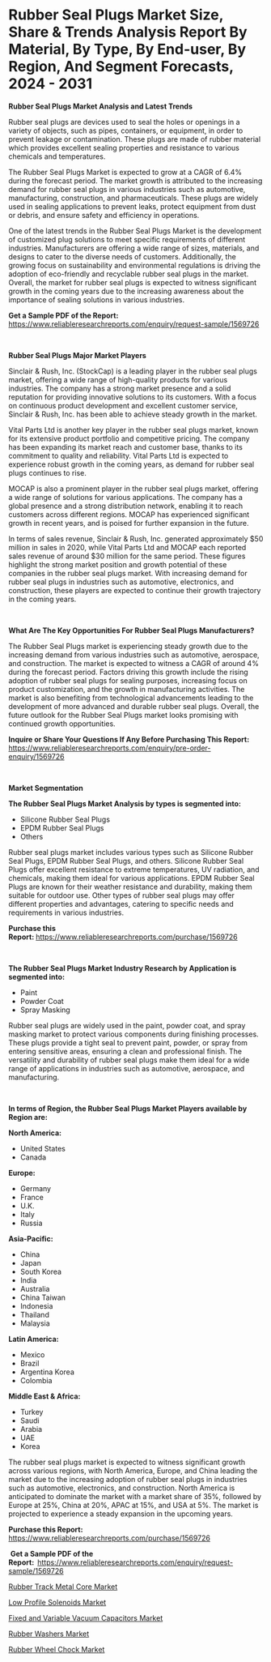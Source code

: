 <p><h1>Rubber Seal Plugs Market Size, Share & Trends Analysis Report By Material, By Type, By End-user, By Region, And Segment Forecasts, 2024 - 2031</h1></p><p><strong>Rubber Seal Plugs Market Analysis and Latest Trends</strong></p>
<p><p>Rubber seal plugs are devices used to seal the holes or openings in a variety of objects, such as pipes, containers, or equipment, in order to prevent leakage or contamination. These plugs are made of rubber material which provides excellent sealing properties and resistance to various chemicals and temperatures.</p><p>The Rubber Seal Plugs Market is expected to grow at a CAGR of 6.4% during the forecast period. The market growth is attributed to the increasing demand for rubber seal plugs in various industries such as automotive, manufacturing, construction, and pharmaceuticals. These plugs are widely used in sealing applications to prevent leaks, protect equipment from dust or debris, and ensure safety and efficiency in operations.</p><p>One of the latest trends in the Rubber Seal Plugs Market is the development of customized plug solutions to meet specific requirements of different industries. Manufacturers are offering a wide range of sizes, materials, and designs to cater to the diverse needs of customers. Additionally, the growing focus on sustainability and environmental regulations is driving the adoption of eco-friendly and recyclable rubber seal plugs in the market. Overall, the market for rubber seal plugs is expected to witness significant growth in the coming years due to the increasing awareness about the importance of sealing solutions in various industries.</p></p>
<p><strong>Get a Sample PDF of the Report:&nbsp;</strong> <a href="https://www.reliableresearchreports.com/enquiry/request-sample/1569726">https://www.reliableresearchreports.com/enquiry/request-sample/1569726</a></p>
<p>&nbsp;</p>
<p><strong>Rubber Seal Plugs Major Market Players</strong></p>
<p><p>Sinclair & Rush, Inc. (StockCap) is a leading player in the rubber seal plugs market, offering a wide range of high-quality products for various industries. The company has a strong market presence and a solid reputation for providing innovative solutions to its customers. With a focus on continuous product development and excellent customer service, Sinclair & Rush, Inc. has been able to achieve steady growth in the market.</p><p>Vital Parts Ltd is another key player in the rubber seal plugs market, known for its extensive product portfolio and competitive pricing. The company has been expanding its market reach and customer base, thanks to its commitment to quality and reliability. Vital Parts Ltd is expected to experience robust growth in the coming years, as demand for rubber seal plugs continues to rise.</p><p>MOCAP is also a prominent player in the rubber seal plugs market, offering a wide range of solutions for various applications. The company has a global presence and a strong distribution network, enabling it to reach customers across different regions. MOCAP has experienced significant growth in recent years, and is poised for further expansion in the future.</p><p>In terms of sales revenue, Sinclair & Rush, Inc. generated approximately $50 million in sales in 2020, while Vital Parts Ltd and MOCAP each reported sales revenue of around $30 million for the same period. These figures highlight the strong market position and growth potential of these companies in the rubber seal plugs market. With increasing demand for rubber seal plugs in industries such as automotive, electronics, and construction, these players are expected to continue their growth trajectory in the coming years.</p></p>
<p>&nbsp;</p>
<p><strong>What Are The Key Opportunities For Rubber Seal Plugs Manufacturers?</strong></p>
<p><p>The Rubber Seal Plugs market is experiencing steady growth due to the increasing demand from various industries such as automotive, aerospace, and construction. The market is expected to witness a CAGR of around 4% during the forecast period. Factors driving this growth include the rising adoption of rubber seal plugs for sealing purposes, increasing focus on product customization, and the growth in manufacturing activities. The market is also benefiting from technological advancements leading to the development of more advanced and durable rubber seal plugs. Overall, the future outlook for the Rubber Seal Plugs market looks promising with continued growth opportunities.</p></p>
<p><strong>Inquire or Share Your Questions If Any Before Purchasing This Report:</strong> <a href="https://www.reliableresearchreports.com/enquiry/pre-order-enquiry/1569726">https://www.reliableresearchreports.com/enquiry/pre-order-enquiry/1569726</a></p>
<p>&nbsp;</p>
<p><strong>Market Segmentation</strong></p>
<p><strong>The Rubber Seal Plugs Market Analysis by types is segmented into:</strong></p>
<p><ul><li>Silicone Rubber Seal Plugs</li><li>EPDM Rubber Seal Plugs</li><li>Others</li></ul></p>
<p><p>Rubber seal plugs market includes various types such as Silicone Rubber Seal Plugs, EPDM Rubber Seal Plugs, and others. Silicone Rubber Seal Plugs offer excellent resistance to extreme temperatures, UV radiation, and chemicals, making them ideal for various applications. EPDM Rubber Seal Plugs are known for their weather resistance and durability, making them suitable for outdoor use. Other types of rubber seal plugs may offer different properties and advantages, catering to specific needs and requirements in various industries.</p></p>
<p><strong>Purchase this Report:&nbsp;</strong><a href="https://www.reliableresearchreports.com/purchase/1569726">https://www.reliableresearchreports.com/purchase/1569726</a></p>
<p>&nbsp;</p>
<p><strong>The Rubber Seal Plugs Market Industry Research by Application is segmented into:</strong></p>
<p><ul><li>Paint</li><li>Powder Coat</li><li>Spray Masking</li></ul></p>
<p><p>Rubber seal plugs are widely used in the paint, powder coat, and spray masking market to protect various components during finishing processes. These plugs provide a tight seal to prevent paint, powder, or spray from entering sensitive areas, ensuring a clean and professional finish. The versatility and durability of rubber seal plugs make them ideal for a wide range of applications in industries such as automotive, aerospace, and manufacturing.</p></p>
<p>&nbsp;</p>
<p><strong>In terms of Region, the Rubber Seal Plugs Market Players available by Region are:</strong></p>
<p>
    <p> <strong> North America: </strong>
        <ul>
            <li>United States</li>
            <li>Canada</li>
        </ul>
        </p> 
    <p> <strong> Europe: </strong>
        <ul>
            <li>Germany</li>
            <li>France</li>
            <li>U.K.</li>
            <li>Italy</li>
            <li>Russia</li>
        </ul>
        </p> 
    <p> <strong> Asia-Pacific: </strong>
        <ul>
            <li>China</li>
            <li>Japan</li>
            <li>South Korea</li>
            <li>India</li>
            <li>Australia</li>
            <li>China Taiwan</li>
            <li>Indonesia</li>
            <li>Thailand</li>
            <li>Malaysia</li>
        </ul>
        </p> 
    <p> <strong> Latin America: </strong>
        <ul>
            <li>Mexico</li>
            <li>Brazil</li>
            <li>Argentina Korea</li>
            <li>Colombia</li>
        </ul>
        </p> 
    <p> <strong> Middle East & Africa: </strong>
        <ul>
            <li>Turkey</li>
            <li>Saudi</li>
            <li>Arabia</li>
            <li>UAE</li>
            <li>Korea</li>
        </ul>
    </p>
    </p>
<p><p>The rubber seal plugs market is expected to witness significant growth across various regions, with North America, Europe, and China leading the market due to the increasing adoption of rubber seal plugs in industries such as automotive, electronics, and construction. North America is anticipated to dominate the market with a market share of 35%, followed by Europe at 25%, China at 20%, APAC at 15%, and USA at 5%. The market is projected to experience a steady expansion in the upcoming years.</p></p>
<p><strong>Purchase this Report: </strong><a href="https://www.reliableresearchreports.com/purchase/1569726">https://www.reliableresearchreports.com/purchase/1569726</a></p>
<p>&nbsp;<strong>Get a Sample PDF of the Report:&nbsp;&nbsp;</strong><a href="https://www.reliableresearchreports.com/enquiry/request-sample/1569726">https://www.reliableresearchreports.com/enquiry/request-sample/1569726</a></p>
<p><strong></strong></p>
<p><p><a href="https://github.com/castoriffic/Market-Research-Report-List-3/blob/main/rubber-track-metal-core-market.md">Rubber Track Metal Core Market</a></p><p><a href="https://issuu.com/reportprime-2/docs/low-profile-solenoids-market-size-2030.pptx">Low Profile Solenoids Market</a></p><p><a href="https://issuu.com/reportprime-2/docs/fixed-and-variable-vacuum-capacitors-market-size-2">Fixed and Variable Vacuum Capacitors Market</a></p><p><a href="https://github.com/brenzgnarento/Market-Research-Report-List-1/blob/main/rubber-washers-market.md">Rubber Washers Market</a></p><p><a href="https://github.com/jerrycopelandthomaswsqd8q/Market-Research-Report-List-1/blob/main/rubber-wheel-chock-market.md">Rubber Wheel Chock Market</a></p></p>